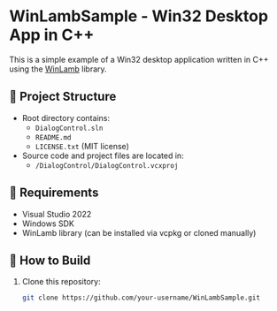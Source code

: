 # WinLambSample - Win32 Desktop App in C++

This is a simple example of a Win32 desktop application written in C++ using the [WinLamb](https://github.com/rodrigocfd/winlamb) library.

## 📁 Project Structure

- Root directory contains:
  - `DialogControl.sln`
  - `README.md`
  - `LICENSE.txt` (MIT license)
- Source code and project files are located in:
  - `/DialogControl/DialogControl.vcxproj`

## 🧰 Requirements

- Visual Studio 2022
- Windows SDK
- WinLamb library (can be installed via vcpkg or cloned manually)

## 🚀 How to Build

1. Clone this repository:
   ```bash
   git clone https://github.com/your-username/WinLambSample.git

